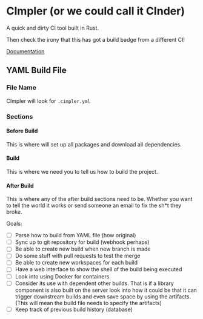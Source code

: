 # CImpler (or we could call it CInder)
A quick and dirty CI tool built in Rust.

Then check the irony that this has got a build badge from
a different CI!

[Documentation](https://maccoda.gitlab.io/cimpler/doc/cimpler/)

## YAML Build File
### File Name
CImpler will look for `.cimpler.yml`

### Sections
#### Before Build
This is where will set up all packages and download all
dependencies.

#### Build
This is where we need you to tell us how to build the
project.

#### After Build
This is where any of the after build sections need to be.
Whether you want to tell the world it works or send
someone an email to fix the sh*t they broke.


Goals:
- [ ] Parse how to build from YAML file (how original)
- [ ] Sync up to git repository for build (webhook perhaps)
- [ ] Be able to create new build when new branch is made
- [ ] Do some stuff with pull requests to test the merge
- [ ] Be able to create new workspaces for each build
- [ ] Have a web interface to show the shell of the build being executed
- [ ] Look into using Docker for containers
- [ ] Consider its use with dependent other builds. That is if a library
  component is also built on the server look into how it could be that it can
  trigger downstream builds and even save space by using the artifacts. (This
  will mean the build file needs to specify the artifacts)
- [ ] Keep track of previous build history (database)

